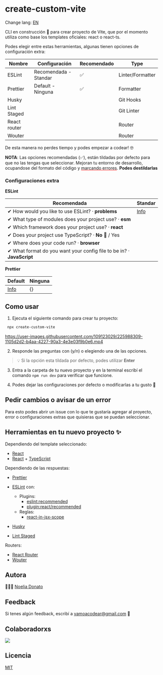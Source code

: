 # create-custom-vite

Change lang: [EN](README_EN.md)

CLI en construcción 🚧 para crear proyecto de Vite, que por el momento utiliza como base los templates oficiales: react o react-ts.

Podes elegir entre estas herramientas, algunas tienen opciones de configuración extra:

| Nombre       | Configuración         | Recomendado | Type             |
| ------------ | --------------------- | ----------- | ---------------- |
| ESLint       | Recomendada - Standar | ✅          | Linter/Formatter |
| Prettier     | Default - Ninguna     | ✅          | Formatter        |
| Husky        |                       |             | Git Hooks        |
| Lint Staged  |                       |             | Git Linter       |
| React router |                       |             | Router           |
| Wouter       |                       |             | Router           |

De esta manera no perdes tiempo y podes empezar a codear! 🤓

**NOTA**: Las opciones recomendadas (✅), están tildadas por defecto para que no las tengas que seleccionar. Mejoran tu entorno de desarrollo, ocupandose del formato del código y <span style="text-decoration: underline; text-decoration-skip-ink: auto; text-decoration-color: red;">marcando errores</span>. **Podes destildarlas**

### Configuraciones extra

**ESLint**

| **Recomendada**                                                       | Standar                                                |
| --------------------------------------------------------------------- | ------------------------------------------------------ |
| ✔ How would you like to use ESLint? · **problems**                    | [Info](https://www.npmjs.com/package/standard#install) |
| ✔ What type of modules does your project use? · **esm**               |
| ✔ Which framework does your project use? · **react**                  |
| ✔ Does your project use TypeScript? · **No 🚧** / Yes                 |
| ✔ Where does your code run? · **browser**                             |
| ✔ What format do you want your config file to be in? · **JavaScript** |

**Prettier**

| **Default**                | Ninguna |
| -------------------------- | ------- |
| [Info](PRETTIER_CONFIG.md) | {}      |

## Como usar

1. Ejecuta el siguiente comando para crear tu proyecto:

```bash
 npx create-custom-vite
```

https://user-images.githubusercontent.com/109123029/225988309-1105d2d2-b4aa-4227-90a3-4e3e03f9b0e6.mp4

2. Responde las preguntas con (y/n) o elegiendo una de las opciones.

> 💡 Si la opción esta tildada por defecto, podes utilizar **Enter**

3. Entra a la carpeta de tu nuevo proyecto y en la terminal escribí el comando `npm run dev` para verificar que funcione.

4. Podes dejar las configuraciones por defecto o modificarlas a tu gusto 🥳

## Pedir cambios o avisar de un error

Para esto podes abrir un issue con lo que te gustaría agregar al proyecto, error o configuraciones extras que quisieras que se puedan seleccionar.

## Herramientas en tu nuevo proyecto ✨

Dependiendo del template seleccionado:

- [React](https://reactjs.org/)
- [React](https://reactjs.org/) + [TypeScript](https://www.typescriptlang.org/)

Dependiendo de las respuestas:

- [Prettier](https://prettier.io/)
- [ESLint](https://eslint.org/) con:

  - Plugins:
    - [eslint:recommended](https://eslint.org/docs/latest/rules)
    - [plugin:react/recommended](https://github.com/jsx-eslint/eslint-plugin-react#list-of-supported-rules)
  - Reglas:
    - [react-in-jsx-scope](https://github.com/jsx-eslint/eslint-plugin-react/blob/master/docs/rules/react-in-jsx-scope.md)

- [Husky](https://github.com/typicode/husky)
- [Lint Staged](https://github.com/okonet/lint-staged)

Routers:

- [React Router](https://reactrouter.com/docs/en/v6/getting-started/overview)
- [Wouter](https://github.com/molefrog/wouter)

## Autora

👩🏻‍💻 [Noelia Donato](https://www.github.com/nsdonato)

## Feedback

Si tenes algún feedback, escribí a vamoacodear@gmail.com 🤗

## Colaboradorxs

<a href="https://github.com/vamoacodear/create-custom-vite/graphs/contributors">
  <img src="https://contrib.rocks/image?repo=vamoacodear/create-custom-vite" />
</a>

## Licencia


[MIT](https://choosealicense.com/licenses/mit/)
